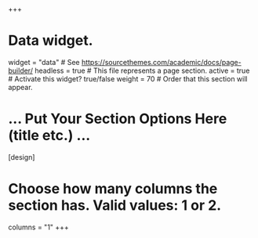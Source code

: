 +++
# Data widget.
widget = "data"  # See https://sourcethemes.com/academic/docs/page-builder/
headless = true  # This file represents a page section.
active = true  # Activate this widget? true/false
weight = 70  # Order that this section will appear.
# ... Put Your Section Options Here (title etc.) ...
[design]
  # Choose how many columns the section has. Valid values: 1 or 2.
  columns = "1"
+++
